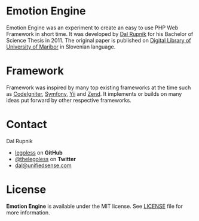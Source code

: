 # Emotion Engine

Emotion Engine was an experiment to create an easy to use PHP Web Framework in short time.  It was developed by [Dal Rupnik](https://github.com/legoless) for his Bachelor of Science Thesis in 2011. The original paper is published on [Digital Library of University of Maribor](https://dk.um.si/Dokument.php?id=25670&lang=slv) in Slovenian language.

# Framework

Framework was inspired by many top existing frameworks at the time such as [CodeIgniter](http://www.codeigniter.com), [Symfony](http://symfony.com), [Yii](http://www.yiiframework.com) and [Zend](http://framework.zend.com). It implements or builds on many ideas put forward by other respective frameworks.

Contact
======

Dal Rupnik

- [legoless](https://github.com/legoless) on **GitHub**
- [@thelegoless](https://twitter.com/thelegoless) on **Twitter**
- [dal@unifiedsense.com](mailto:dal@unifiedsense.com)

License
======

**Emotion Engine** is available under the MIT license. See [LICENSE](https://github.com/arvystate/Emotion/blob/master/LICENSE) file for more information.
